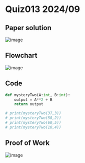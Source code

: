 # Quiz013 2024/09

## Paper solution
![image](https://github.com/user-attachments/assets/1ea2a6d0-f6d4-4b75-b010-981ad7839890)

## Flowchart
![image](https://github.com/user-attachments/assets/ff6f4d9a-a622-4d05-8fbc-bbcddcf7c6ab)

## Code
```.py
def mysteryTwo(A:int, B:int):
    output = A**2 + B
    return output

# print(mysteryTwo(37,3))
# print(mysteryTwo(58,2))
# print(mysteryTwo(60,5))
# print(mysteryTwo(10,4))
```

## Proof of Work
![image](https://github.com/user-attachments/assets/1cd9d8d6-704b-4680-adeb-ef122ed5aa88)
